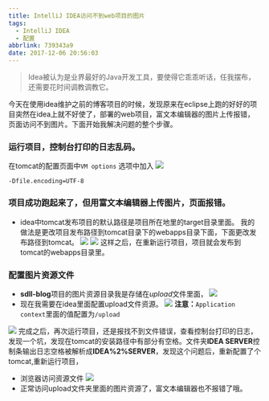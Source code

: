```yaml
---
title: IntelliJ IDEA访问不到web项目的图片
tags:
  - IntelliJ IDEA
  - 配置
abbrlink: 739343a9
date: 2017-12-06 20:56:03
---
```


> Idea被认为是业界最好的Java开发工具，要使得它乖乖听话，任我摆布，还需要花时间调教调教它。

今天在使用idea维护之前的博客项目的时候，发现原来在eclipse上跑的好好的项目突然在idea上就不好使了，部署的web项目，富文本编辑器的图片上传报错，页面访问不到图片。下面开始我解决问题的整个步骤。
<!-- more -->
### 运行项目，控制台打印的日志乱码。
在tomcat的配置页面中`VM options` 选项中加入
![](http://ozux0lqfa.bkt.clouddn.com/vmoption.png)
```
-Dfile.encoding=UTF-8
```

### 项目成功跑起来了，但用富文本编辑器上传图片，页面报错。
- idea中tomcat发布项目的默认路径是项目所在地里的target目录里面。
我的做法是更改项目发布路径到tomcat目录下的webapps目录下面，下面更改发布路径到tomcat。
![](http://ozux0lqfa.bkt.clouddn.com/idea_%E4%BF%AE%E6%94%B9%E5%8F%91%E5%B8%83%E8%B7%AF%E5%BE%84%E4%B8%BATomcat%E7%9A%84webapps1.png)
![](http://ozux0lqfa.bkt.clouddn.com/idea-tomcat%E5%8F%91%E5%B8%83%E7%9B%AE%E5%BD%952.png)
这样之后，在重新运行项目，项目就会发布到tomcat的webapps目录里。

### 配置图片资源文件
- **sdll-blog**项目的图片资源目录我是存储在*upload*文件里面，
![](http://ozux0lqfa.bkt.clouddn.com/idea%E5%9B%BE%E7%89%87%E8%B5%84%E6%BA%90%E6%96%87%E4%BB%B6%E7%9B%AE%E5%BD%95.png)
- 现在我需要在idea里面配置upload文件资源。
![](http://ozux0lqfa.bkt.clouddn.com/idea%E9%85%8D%E7%BD%AE%E8%B5%84%E6%BA%90%E7%9B%AE%E5%BD%951.png)
**注意：**`Application context`里面的值配置为`/upload`

![](http://ozux0lqfa.bkt.clouddn.com/idea%E9%85%8D%E7%BD%AE%E8%B5%84%E6%BA%90%E7%9B%AE%E5%BD%952.png)
完成之后，再次运行项目，还是报找不到文件错误，查看控制台打印的日志，发现一个坑，发现在tomcat的安装路径中有部分有空格。文件夹**IDEA SERVER**控制条输出日志空格被解析成**IDEA%2%SERVER**，发现这个问题后，重新配置了个tomcat,重新运行项目，
- 浏览器访问资源文件
![](http://ozux0lqfa.bkt.clouddn.com/idea%E6%B5%8F%E8%A7%88%E5%99%A8%E8%AE%BF%E9%97%AE%E8%B5%84%E6%BA%90%E6%96%87%E4%BB%B6yes.png)
- 正常访问upload文件夹里面的图片资源了，富文本编辑器也不报错了哦。